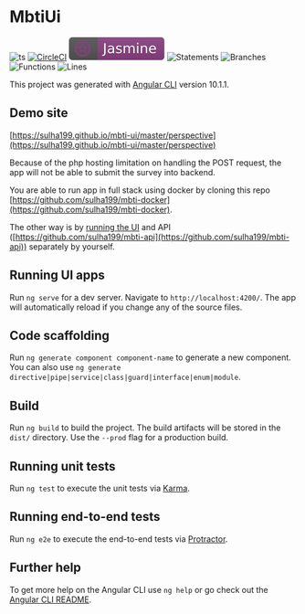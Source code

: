 # MbtiUi

![ts](https://badgen.net/badge/Built%20With/TypeScript/blue)
[![CircleCI](https://circleci.com/gh/sulha199/mbti-ui.svg?style=shield)](https://circleci.com/gh/sulha199/mbti-ui)
![](https://github.com/aleen42/badges/raw/master/src/jasmine.svg)
![Statements](https://img.shields.io/badge/statements-98.75%25-brightgreen.svg)
![Branches](https://img.shields.io/badge/branches-51.72%25-red.svg)
![Functions](https://img.shields.io/badge/functions-96.3%25-brightgreen.svg)
![Lines](https://img.shields.io/badge/lines-98.57%25-brightgreen.svg)

This project was generated with [Angular CLI](https://github.com/angular/angular-cli) version 10.1.1.

## Demo site

[https://sulha199.github.io/mbti-ui/master/perspective](https://sulha199.github.io/mbti-ui/master/perspective)

Because of the php hosting limitation on handling the POST request, the app will not be able to submit the survey into backend.

You are able to run app in full stack using docker by cloning this repo [https://github.com/sulha199/mbti-docker](https://github.com/sulha199/mbti-docker).

The other way is by [running the UI](##running-ui-apps) and API ([https://github.com/sulha199/mbti-api](https://github.com/sulha199/mbti-api)) separately by yourself.

## Running UI apps

Run `ng serve` for a dev server. Navigate to `http://localhost:4200/`. The app will automatically reload if you change any of the source files.

## Code scaffolding

Run `ng generate component component-name` to generate a new component. You can also use `ng generate directive|pipe|service|class|guard|interface|enum|module`.

## Build

Run `ng build` to build the project. The build artifacts will be stored in the `dist/` directory. Use the `--prod` flag for a production build.

## Running unit tests

Run `ng test` to execute the unit tests via [Karma](https://karma-runner.github.io).

## Running end-to-end tests

Run `ng e2e` to execute the end-to-end tests via [Protractor](http://www.protractortest.org/).

## Further help

To get more help on the Angular CLI use `ng help` or go check out the [Angular CLI README](https://github.com/angular/angular-cli/blob/master/README.md).
